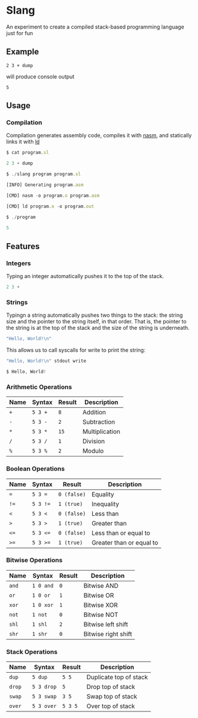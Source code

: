 # Slang

An experiment to create a compiled stack-based programming language just for fun

## Example
```
2 3 + dump
```

will produce console output 

```
5
```

## Usage

### Compilation

Compilation generates assembly code, compiles it with [nasm](https://www.nasm.us/), and statically links it with [ld](https://www.gnu.org/software/binutils/)

```js
$ cat program.sl

2 3 + dump

$ ./slang program program.sl

[INFO] Generating program.asm

[CMD] nasm -o program.o program.asm

[CMD] ld program.o -o program.out

$ ./program

5
```

## Features

### Integers

Typing an integer automatically pushes it to the top of the stack.

```js
2 3 +
```
### Strings

Typingn a string automatically pushes two things to the stack: the string size
and the pointer to the string itself, in that order. That is, the pointer to
the string is at the top of the stack and the size of the string is underneath.

```js
"Hello, World!\n"
```

This allows us to call syscalls for write to print the string:

```js
"Hello, World!\n" stdout write

$ Hello, World!
```

### Arithmetic Operations
| Name      | Syntax     | Result      | Description     |
| --------- | ---------- | ----------- | --------------- |
| `+`       | `5 3 +`    | `8`      | Addition        |
| `-`       | `5 3 -`    | `2`      | Subtraction     |
| `*`       | `5 3 *`    | `15`      | Multiplication  |
| `/`       | `5 3 /`    | `1`      | Division        |
| `%`       | `5 3 %`    | `2`      | Modulo          |

### Boolean Operations
| Name      | Syntax     | Result      | Description     |
| --------- | ---------- | ----------- | --------------- |
| `=`      | `5 3 =`   | `0 (false)`      | Equality        |
| `!=`     | `5 3 !=`  | `1 (true)`      | Inequality      |
| `<`      | `5 3 <`   | `0 (false)`      | Less than       |
| `>`      | `5 3 >`   | `1 (true)`      | Greater than    |
| `<=`     | `5 3 <=`  | `0 (false)`      | Less than or equal to |
| `>=`     | `5 3 >=`  | `1 (true)`      | Greater than or equal to |

### Bitwise Operations
| Name      | Syntax     | Result     | Description     |
| --------- | ---------- | ----------- | --------------- |
| `and`       | `1 0 and`    | `0`      | Bitwise AND     |
| `or`        | `1 0 or`     | `1`      | Bitwise OR      |
| `xor`       | `1 0 xor`    | `1`      | Bitwise XOR     |
| `not`       | `1 not`      | `0`      | Bitwise NOT     |
| `shl`        | `1 shl`       | `2`      | Bitwise left shift |
| `shr`        | `1 shr`       | `0`      | Bitwise right shift |

### Stack Operations
| Name      | Syntax     | Result      | Description     |
| --------- | ---------- | ----------- | --------------- |
| `dup`       | `5 dup`    | `5 5`      | Duplicate top of stack |
| `drop`      | `5 3 drop`   | `5`      | Drop top of stack |
| `swap`      | `5 3 swap`   | `3 5`      | Swap top of stack |
| `over`      | `5 3 over`   | `5 3 5`      | Over top of stack |
